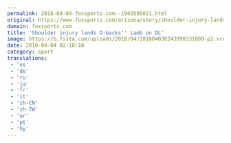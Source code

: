 ```yaml
---
permalink: 2018-04-04-foxsports.com--1963595021.html
original: https://www.foxsports.com/arizona/story/shoulder-injury-lands-d-backs-lamb-on-dl-040318
domain: foxsports.com
title: 'Shoulder injury lands D-backs'' Lamb on DL'
image: https://b.fssta.com/uploads/2018/04/201804030243098331889-p2.vresize.1200.630.high.81.jpeg
date: 2018-04-04 02:18:18
category: sport
translations: 
 - 'es'
 - 'de'
 - 'ru'
 - 'ja'
 - 'fr'
 - 'it'
 - 'zh-CN'
 - 'zh-TW'
 - 'ar'
 - 'pt'
 - 'hy'
---
```


